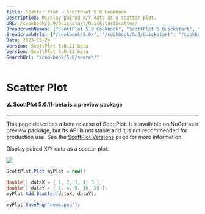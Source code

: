 ```yaml
---
Title: Scatter Plot - ScottPlot 5.0 Cookbook
Description: Display paired X/Y data as a scatter plot.
URL: /cookbook/5.0/Quickstart/QuickstartScatter/
BreadcrumbNames: ["ScottPlot 5.0 Cookbook", "ScottPlot 5 Quickstart", "Scatter Plot"]
BreadcrumbUrls: ["/cookbook/5.0/", "/cookbook/5.0/Quickstart", "/cookbook/5.0/Quickstart/QuickstartScatter"]
Date: 2023-12-24
Version: ScottPlot 5.0.11-beta
Version: ScottPlot 5.0.11-beta
SearchUrl: "/cookbook/5.0/search/"
---
```


# Scatter Plot



<div class='alert alert-warning' role='alert'><h4 class='alert-heading py-0 my-0'>⚠️ ScottPlot 5.0.11-beta is a preview package</h4><hr /><p class='mb-0'><span class='fw-semibold'>This page describes a beta release of ScottPlot.</span> It is available on NuGet as a preview package, but its API is not stable and it is not recommended for production use. See the <a href='https://scottplot.net/versions/'>ScottPlot Versions</a> page for more information. </p></div>



Display paired X/Y data as a scatter plot.

[![](/cookbook/5.0/images/QuickstartScatter.png)](/cookbook/5.0/images/QuickstartScatter.png)

```cs
ScottPlot.Plot myPlot = new();

double[] dataX = { 1, 2, 3, 4, 5 };
double[] dataY = { 1, 4, 9, 16, 25 };
myPlot.Add.Scatter(dataX, dataY);

myPlot.SavePng("demo.png");

```

